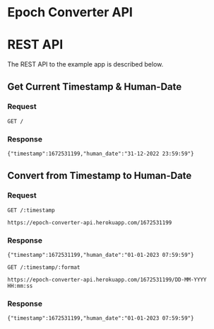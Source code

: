 # Epoch Converter API

# REST API

The REST API to the example app is described below.

## Get Current Timestamp & Human-Date

### Request

`GET /`

### Response

    {"timestamp":1672531199,"human_date":"31-12-2022 23:59:59"}

## Convert from Timestamp to Human-Date

### Request

`GET /:timestamp`

    https://epoch-converter-api.herokuapp.com/1672531199

### Response

    {"timestamp":1672531199,"human_date":"01-01-2023 07:59:59"}

`GET /:timestamp/:format`

    https://epoch-converter-api.herokuapp.com/1672531199/DD-MM-YYYY HH:mm:ss

### Response

    {"timestamp":1672531199,"human_date":"01-01-2023 07:59:59"}
